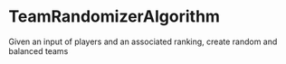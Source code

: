 # TeamRandomizerAlgorithm
Given an input of players and an associated ranking,  create random and balanced teams
